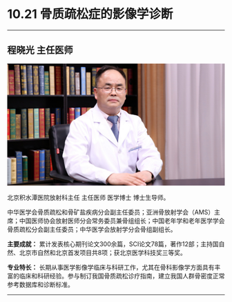 # 10.21 骨质疏松症的影像学诊断

---

## 程晓光 主任医师

![1681827408629](image/c10_021/1681827408629.png)

北京积水潭医院放射科主任 主任医师 医学博士 博士生导师。

中华医学会骨质疏松和骨矿盐疾病分会副主任委员；亚洲骨放射学会（AMS）主席；中国医师协会放射医师分会常务委员兼骨组组长；中国老年学和老年医学学会骨质疏松分会副主任委员；中华医学会放射学分会骨组副组长。


**主要成就：** 累计发表核心期刊论文300余篇，SCI论文78篇，著作12部；主持国自然、北京市自然和北京首发项目共8项；获北京医学科技奖三等奖。


**专业特长：** 长期从事医学影像学临床与科研工作，尤其在骨科影像学方面具有丰富的临床和科研经验。参与制订我国骨质疏松诊疗指南，建立我国人群骨密度正常参考数据库和诊断标准。

---

